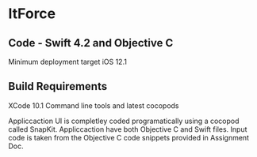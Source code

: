 # ItForce
## Code - Swift 4.2 and Objective C
Minimum deployment target iOS 12.1

## Build Requirements 
XCode 10.1
Command line tools and latest cocopods

Appliccaction UI is completley coded programatically using a cocopod called SnapKit.
Appliccaction have both Objective C and Swift files.
Input code is taken from the Objective C code snippets provided in Assignment Doc.
